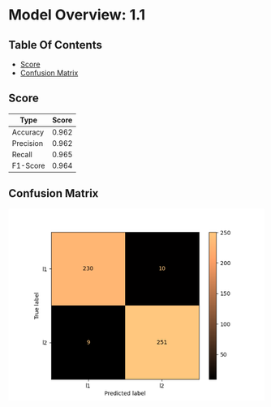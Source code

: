 # Model Overview: 1.1
## Table Of Contents
- [Score](##Score)
- [Confusion Matrix](##Confusion-Matrix)

## Score


| Type      | Score                         |
|-----------|-------------------------------|
| Accuracy  |  0.962    |
| Precision |  0.962    |
| Recall    |  0.965    |
| F1-Score  |  0.964    |

## Confusion Matrix
![Confusion Matrix](../../.AI_analyzer/1.1/confusion-matrix.png)
